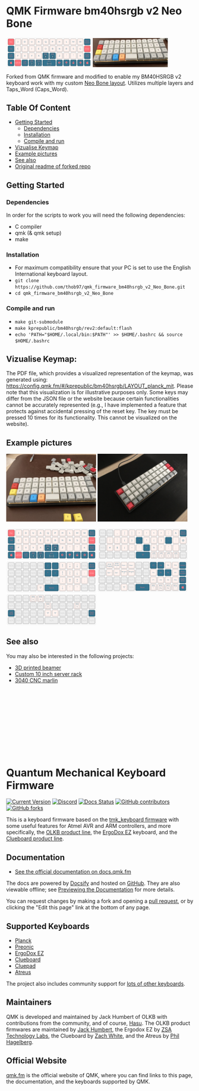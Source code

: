 # QMK Firmware bm40hsrgb v2 Neo Bone


<p float="left">
    <img src="./keyboards/kprepublic/bm40hsrgb/rev2/_github_example_pictures//layer1.png"  width="45.5%" height="45.5%">
    <img src="./keyboards/kprepublic/bm40hsrgb/rev2/_github_example_pictures/1.jpeg"  width="40%" height="40%">
</p>

Forked from QMK firmware and modified to enable my BM40HSRGB v2 keyboard work with my custom [Neo Bone layout](https://www.neo-layout.org/Layouts/bone/). Utilizes multiple layers and Taps_Word (Caps_Word).

## Table Of Content

- [Getting Started](#getting-started)
  - [Dependencies](#dependencies)
  - [Installation](#installation)
  - [Compile and run](#compile-and-run)
- [Vizualise Keymap](#vizualise-keymap)
- [Example pictures](#example-pictures)
- [See also](#see-also)
- [Original readme of forked repo](#quantum-mechanical-keyboard-firmware)


## Getting Started

### Dependencies

In order for the scripts to work you will need the following dependencies:
 * C compiler
 * qmk (& qmk setup)
 * make

### Installation
 - For maximum compatibility ensure that your PC is set to use the English International keyboard layout.
 - `git clone https://github.com/thob97/qmk_firmware_bm40hsrgb_v2_Neo_Bone.git`
 - `cd qmk_firmware_bm40hsrgb_v2_Neo_Bone`

### Compile and run
 - `make git-submodule`
 - `make kprepublic/bm40hsrgb/rev2:default:flash`
 - `echo 'PATH="$HOME/.local/bin:$PATH"' >> $HOME/.bashrc && source $HOME/.bashrc`

## Vizualise Keymap:
The PDF file, which provides a visualized representation of the keymap, was generated using: https://config.qmk.fm/#/kprepublic/bm40hsrgb/LAYOUT_planck_mit.
Please note that this visualization is for illustrative purposes only. Some keys may differ from the JSON file or the website because certain functionalities cannot be accurately represented (e.g., I have implemented a feature that protects against accidental pressing of the reset key. The key must be pressed 10 times for its functionality. This cannot be visualized on the website).

## Example pictures
<p float="left">
    <img src="./keyboards/kprepublic/bm40hsrgb/rev2/_github_example_pictures/preview1.jpeg"  width="48%" height="48%">
    <img src="./keyboards/kprepublic/bm40hsrgb/rev2/_github_example_pictures/2.JPG"  width="48%" height="48%">
</p>
<p float="left">
    <img src="./keyboards/kprepublic/bm40hsrgb/rev2/_github_example_pictures/layer1.png"  width="48%" height="48%">
    <img src="./keyboards/kprepublic/bm40hsrgb/rev2/_github_example_pictures/layer2.png"  width="48%" height="48%">
    <img src="./keyboards/kprepublic/bm40hsrgb/rev2/_github_example_pictures/layer3.png"  width="48%" height="48%">
    <img src="./keyboards/kprepublic/bm40hsrgb/rev2/_github_example_pictures/layer4.png"  width="48%" height="48%">
    <img src="./keyboards/kprepublic/bm40hsrgb/rev2/_github_example_pictures/layer5.png"  width="48%" height="48%">

</p>


## See also
You may also be interested in the following projects:
* [3D printed beamer](https://github.com/thob97/3d_printed_beamer.git)
* [Custom 10 inch server rack](https://github.com/thob97/custom_10_inch_server_rack.git)
* [3040 CNC marlin](https://github.com/thob97/3040-CNC-marlin.git)

<br>
<br>
<br>
<br>
<br>
<br>
<br>
<br>
<br>
<br>

# Quantum Mechanical Keyboard Firmware

[![Current Version](https://img.shields.io/github/tag/qmk/qmk_firmware.svg)](https://github.com/qmk/qmk_firmware/tags)
[![Discord](https://img.shields.io/discord/440868230475677696.svg)](https://discord.gg/Uq7gcHh)
[![Docs Status](https://img.shields.io/badge/docs-ready-orange.svg)](https://docs.qmk.fm)
[![GitHub contributors](https://img.shields.io/github/contributors/qmk/qmk_firmware.svg)](https://github.com/qmk/qmk_firmware/pulse/monthly)
[![GitHub forks](https://img.shields.io/github/forks/qmk/qmk_firmware.svg?style=social&label=Fork)](https://github.com/qmk/qmk_firmware/)

This is a keyboard firmware based on the [tmk\_keyboard firmware](https://github.com/tmk/tmk_keyboard) with some useful features for Atmel AVR and ARM controllers, and more specifically, the [OLKB product line](https://olkb.com), the [ErgoDox EZ](https://ergodox-ez.com) keyboard, and the [Clueboard product line](https://clueboard.co).

## Documentation

* [See the official documentation on docs.qmk.fm](https://docs.qmk.fm)

The docs are powered by [Docsify](https://docsify.js.org/) and hosted on [GitHub](/docs/). They are also viewable offline; see [Previewing the Documentation](https://docs.qmk.fm/#/contributing?id=previewing-the-documentation) for more details.

You can request changes by making a fork and opening a [pull request](https://github.com/qmk/qmk_firmware/pulls), or by clicking the "Edit this page" link at the bottom of any page.

## Supported Keyboards

* [Planck](/keyboards/planck/)
* [Preonic](/keyboards/preonic/)
* [ErgoDox EZ](/keyboards/ergodox_ez/)
* [Clueboard](/keyboards/clueboard/)
* [Cluepad](/keyboards/clueboard/17/)
* [Atreus](/keyboards/atreus/)

The project also includes community support for [lots of other keyboards](/keyboards/).

## Maintainers

QMK is developed and maintained by Jack Humbert of OLKB with contributions from the community, and of course, [Hasu](https://github.com/tmk). The OLKB product firmwares are maintained by [Jack Humbert](https://github.com/jackhumbert), the Ergodox EZ by [ZSA Technology Labs](https://github.com/zsa), the Clueboard by [Zach White](https://github.com/skullydazed), and the Atreus by [Phil Hagelberg](https://github.com/technomancy).

## Official Website

[qmk.fm](https://qmk.fm) is the official website of QMK, where you can find links to this page, the documentation, and the keyboards supported by QMK.

